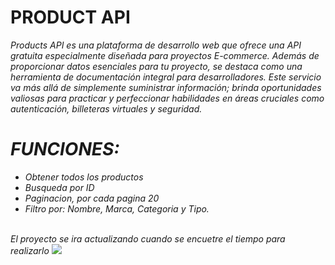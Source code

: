 # PRODUCT API
<i>Products API es una plataforma de desarrollo web que ofrece una API gratuita especialmente diseñada para proyectos E-commerce. Además de proporcionar datos esenciales para tu proyecto, se destaca como una herramienta de documentación integral para desarrolladores. Este servicio va más allá de simplemente suministrar información; brinda oportunidades valiosas para practicar y perfeccionar habilidades en áreas cruciales como autenticación, billeteras virtuales y seguridad.<i>
# FUNCIONES:
   - Obtener todos los productos
   - Busqueda por ID
   - Paginacion, por cada pagina 20
   - Filtro por: Nombre, Marca, Categoria y Tipo.
<br>
El proyecto se ira actualizando cuando se encuetre el tiempo para realizarlo
<img src="https://product-api-mu-seven.vercel.app/assets/PALogo-311c984d.png" class=""/>
